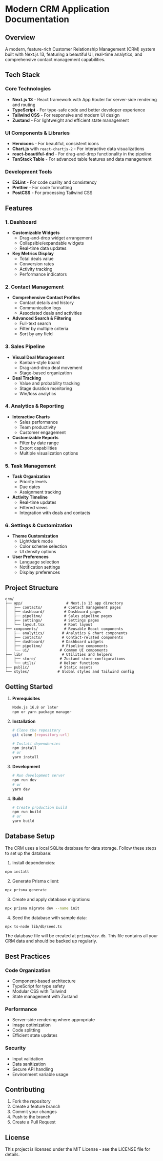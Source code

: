 # Modern CRM Application Documentation

## Overview
A modern, feature-rich Customer Relationship Management (CRM) system built with Next.js 13, featuring a beautiful UI, real-time analytics, and comprehensive contact management capabilities.

## Tech Stack

### Core Technologies
- **Next.js 13** - React framework with App Router for server-side rendering and routing
- **TypeScript** - For type-safe code and better developer experience
- **Tailwind CSS** - For responsive and modern UI design
- **Zustand** - For lightweight and efficient state management

### UI Components & Libraries
- **Heroicons** - For beautiful, consistent icons
- **Chart.js** with `react-chartjs-2` - For interactive data visualizations
- **react-beautiful-dnd** - For drag-and-drop functionality in the pipeline
- **TanStack Table** - For advanced table features and data management

### Development Tools
- **ESLint** - For code quality and consistency
- **Prettier** - For code formatting
- **PostCSS** - For processing Tailwind CSS

## Features

### 1. Dashboard
- **Customizable Widgets**
  - Drag-and-drop widget arrangement
  - Collapsible/expandable widgets
  - Real-time data updates
- **Key Metrics Display**
  - Total deals value
  - Conversion rates
  - Activity tracking
  - Performance indicators

### 2. Contact Management
- **Comprehensive Contact Profiles**
  - Contact details and history
  - Communication logs
  - Associated deals and activities
- **Advanced Search & Filtering**
  - Full-text search
  - Filter by multiple criteria
  - Sort by any field

### 3. Sales Pipeline
- **Visual Deal Management**
  - Kanban-style board
  - Drag-and-drop deal movement
  - Stage-based organization
- **Deal Tracking**
  - Value and probability tracking
  - Stage duration monitoring
  - Win/loss analytics

### 4. Analytics & Reporting
- **Interactive Charts**
  - Sales performance
  - Team productivity
  - Customer engagement
- **Customizable Reports**
  - Filter by date range
  - Export capabilities
  - Multiple visualization options

### 5. Task Management
- **Task Organization**
  - Priority levels
  - Due dates
  - Assignment tracking
- **Activity Timeline**
  - Real-time updates
  - Filtered views
  - Integration with deals and contacts

### 6. Settings & Customization
- **Theme Customization**
  - Light/dark mode
  - Color scheme selection
  - UI density options
- **User Preferences**
  - Language selection
  - Notification settings
  - Display preferences

## Project Structure

```
crm/
├── app/                    # Next.js 13 app directory
│   ├── contacts/          # Contact management pages
│   ├── dashboard/         # Dashboard pages
│   ├── pipeline/          # Sales pipeline pages
│   ├── settings/          # Settings pages
│   └── layout.tsx         # Root layout
├── components/            # Reusable React components
│   ├── analytics/        # Analytics & chart components
│   ├── contacts/         # Contact-related components
│   ├── dashboard/        # Dashboard widgets
│   ├── pipeline/         # Pipeline components
│   └── ui/              # Common UI components
├── lib/                  # Utilities and helpers
│   ├── store/           # Zustand store configurations
│   └── utils/           # Helper functions
├── public/              # Static assets
└── styles/             # Global styles and Tailwind config
```

## Getting Started

1. **Prerequisites**
   ```bash
   Node.js 16.8 or later
   npm or yarn package manager
   ```

2. **Installation**
   ```bash
   # Clone the repository
   git clone [repository-url]

   # Install dependencies
   npm install
   # or
   yarn install
   ```

3. **Development**
   ```bash
   # Run development server
   npm run dev
   # or
   yarn dev
   ```

4. **Build**
   ```bash
   # Create production build
   npm run build
   # or
   yarn build
   ```

## Database Setup

The CRM uses a local SQLite database for data storage. Follow these steps to set up the database:

1. Install dependencies:
```bash
npm install
```

2. Generate Prisma client:
```bash
npx prisma generate
```

3. Create and apply database migrations:
```bash
npx prisma migrate dev --name init
```

4. Seed the database with sample data:
```bash
npx ts-node lib/db/seed.ts
```

The database file will be created at `prisma/dev.db`. This file contains all your CRM data and should be backed up regularly.

## Best Practices

### Code Organization
- Component-based architecture
- TypeScript for type safety
- Modular CSS with Tailwind
- State management with Zustand

### Performance
- Server-side rendering where appropriate
- Image optimization
- Code splitting
- Efficient state updates

### Security
- Input validation
- Data sanitization
- Secure API handling
- Environment variable usage

## Contributing
1. Fork the repository
2. Create a feature branch
3. Commit your changes
4. Push to the branch
5. Create a Pull Request

## License
This project is licensed under the MIT License - see the LICENSE file for details.
